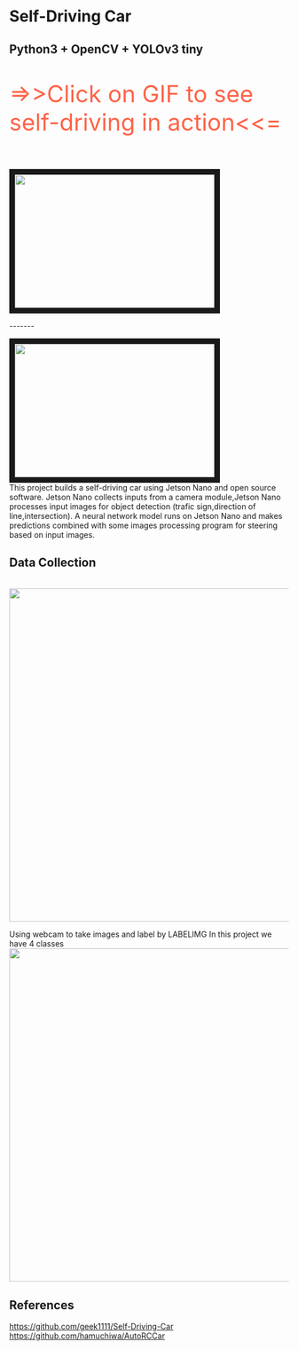 # Self-Driving Car
## Python3 + OpenCV + YOLOv3 tiny

<p style="color:Tomato;font-size:300%;">=>>Click on GIF to see self-driving in action<<=</p>
</br>
<a href="https://www.youtube.com/watch?v=FiEcJnCTDOk
" target="_blank"><img src="https://lh3.googleusercontent.com/TYOKntBHSvbR1lsVwdSzKE4ai13_t8TwKHAbUwjIz_nInBVqfOuIOFeb7SvtyUaNH8CNSY7UZpxTd82BTq-LqY0fgVLKYqoGZKONpSF67vAnOjez4177sReNWpDDZmqKVSrJ4CgzmJ6Zy9fCT246BFb0arfwXsSnjiib_QcprMvz6osTJMdBNQ8Mu1FHIZxPFGp7fLkbocKqq35mrmjmqv8mmPvSFkQrHTlURpIqJDhLwPB3k4BSQ_kvfz8cIkEMmO94myNRKfztEBf1zQT_oiKyncdMOvRcaOS-KxbR80yBG9AGHw9s0z-HCXsmU4_JkjK5ia2la6lEB8Phr1-v2V6scuOVnl9BYNo80gDz5j0gw1FL9LSv6Ifk_722hdruV1D4vjOPBd2MEWdkrOOAYwrJIzjVT4kopvZcPGrpYBv7iyU7XN1Rg-4pX6HgIwTzgz6CwlZodevhDIS91H8YIEAUuKV_BNiTgUzsryH0nfOKRsxql2qOPOyd7dc5Epfvpglb51o84klCP5uXCCNgNNA6rOKnOibVlePFZ8DnxbiYN3-uwfWOcPChf5Q93lTh1RnhDi-6EuEEElyfqcihizZHYFdvVcA0uZ0lf1uHo9ygO5xzG5YPXg0P-lgN5R3MZU1w7SHlxE66k7M0-Uw_JZlbdgAqS_16zAb_joPa0GW9n2L-PbtltISHPwt3hyVG_Q-y19naFPomNk2zac27Jfdr=w328-h185-no?authuser=0" width="360" height="240" border="10" /></a>
</br>
<p>-------</p>
<a href="https://www.youtube.com/watch?v=FiEcJnCTDOk
" target="_blank"><img src="https://photos.app.goo.gl/s9r9MShJt1zsYRFx9" width="360" height="240" border="10" /></a>
</br>
This project builds a self-driving car using Jetson Nano and open source software. Jetson Nano collects inputs from a camera module,Jetson Nano processes input images for object detection (trafic sign,direction of line,intersection). A neural network model runs on Jetson Nano and makes predictions combined with some images processing program for steering based on input images. 

## Data Collection
</br>
<img src="https://lh3.googleusercontent.com/HQKPdHileuAmyoBXMzMSXxkVAbKabhZUuwNmzNbTlLPt37aMVaFhSIWJTZv12ju2dkmCr22OuXJrCAgwwkwx5kTdI4nRXggHQqCv3ZN5lBYJYyGyRaLrPT92wZ_jcwMC-PL0hE-KWU1d04Mhl-pEpQLQTztSZVSd3Xm8xGMLdyU44ws3C_h9GY1poi3SQC1aKpZdW4PiwiVLLrF5o12S3jDB66sWR8sAE34n2jJnBaBD2_fpKkRtAtAOhC22X0QiE5ZChg4O-U_dh7mFef83Oz8a9XfXduW4dKerZQN5DlyVDoUVojst1vosl08-l3WGOh9MFkk7N9g-NTs1JI4QFP4zopYxFLe6aQ7E90Spq7qVBWbGWl-kArn_2a0tHtpDPVig1EFzCVSAkfH7CgYOT4WY7Y_71ehSdRP36rdAhyL6hhy9GwjHTtCK2_Bs7iGcKeJweVl1_hVFvGVaqwDWG1g39QFSwV6RvN9bnA0FCC_VdXDP6NLFfU35LLzJkNdJEEEwCFYjWdH-g-8UZMjcHV3e6CbPZxARLZThbziGyIj9zQiz3qxulmyKbvlfHPVUT6J8_uJtoHZRAXJOb0qfAF5eIItdeieSjXiYvKuZbjhQVBRo4CRXJW1QOWYExksd6jPy2ihmP1lE6mjsbAOu311nwq2YkeuWKVPp1pYMc82GOeKrXuIdf4ZdLnjNnEc8EWBuAmK2DdR69XPL60rCtaoE=w1366-h768-no?authuser=0" width="600">

Using webcam to take images and label by LABELIMG
In this project we have 4 classes
</br>
<img src="https://lh3.googleusercontent.com/2TpOfgfPaCp37Svvx6rOhKEpeDWwUMHPywBVVFA3qyMR4bpHZMzVr7Wxq-AIAn_aQSp6_QvFXa6fCpFI5dQlzZGmUVotRENZO0Km8zoeTQhZwlLsJE1uzZDxCmJFI2WNO8nijRupDz-bRUvinc0jmwPNNTfzW465btihJOuEeSYzzGH_ipf-iv-ivt4SGkxW9E9vAMIjur2tSiC1nA-qMYJZ04Ugk6VnLVaCRvQ5YCSPZLIXisoluoo8PWto53kNax5DaGXLX-oF7iP5cyuEkpDxm99pSUst_D5uJNg53FNOYs_OMJ_GYdxWWTDjMpVleo7KlyS7R0vVYSedqHOGsCacxBixBJ0VHnr99uf92w6w4zOcnxsqTJNRCiTj2tC7Quz0eHMYVCxlwzKUdDCB-MFyXwkfCdnnoMpXmj5vs_fPzeoKtsJs9o9GaKLb8F-0aG55g72YNohr1VG2T-lEsnur6eSr1unDPFBtPenBeuPKeyP4WdhtxlUtRZR_GArN3e6JPy0hz59dssLpo6R4VURfCA4YEcp2MIignNIjlmdJ4-Nxnryw5IjAO9YF2jfV6p7R6WwXdnGmlROHWoc20cGto5janPb0hLdw80jLrjRVnMXZ5hcjQWyD4I0j3PNkmwJgp3Os8IcnVH0DyIBh6sBNtzwKW8FFVyAwcYju7Aw0oc5E-LCedQUTw4RvKRm-YUxG5eRzdH2SYy1pZtNpOT5k=w439-h114-no?authuser=0" width="600">
</br>
## References
https://github.com/geek1111/Self-Driving-Car
https://github.com/hamuchiwa/AutoRCCar